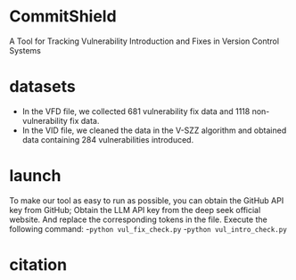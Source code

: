 # CommitShield
A Tool for Tracking Vulnerability Introduction and Fixes in Version Control Systems

# datasets
- In the VFD file, we collected 681 vulnerability fix data and 1118 non-vulnerability fix data.
- In the VID file, we cleaned the data in the V-SZZ algorithm and obtained data containing 284 vulnerabilities introduced.

# launch
To make our tool as easy to run as possible, you can obtain the GitHub API key from GitHub; Obtain the LLM API key from the deep seek official website. And replace the corresponding tokens in the file. Execute the following command:
-`python vul_fix_check.py`
-`python vul_intro_check.py`

# citation
